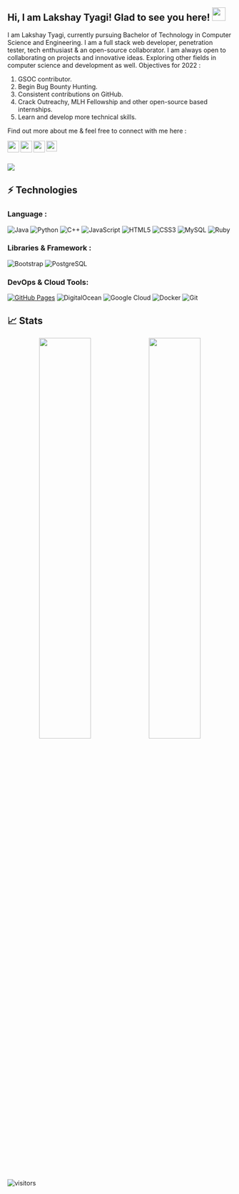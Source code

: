## Hi, I am Lakshay Tyagi! Glad to see you here! <img src="https://raw.githubusercontent.com/aemmadi/aemmadi/master/wave.gif" width="30px">

I am Lakshay Tyagi, currently pursuing Bachelor of Technology in Computer Science and Engineering. I am a full stack web developer, penetration tester, tech enthusiast & an open-source collaborator. I am always open to collaborating on projects and innovative ideas. Exploring other fields in computer science and development as well. Objectives for 2022 :

1. GSOC contributor.
2. Begin Bug Bounty Hunting.
3. Consistent contributions on GitHub.
4. Crack Outreachy, MLH Fellowship and other open-source based internships.
5. Learn and develop more technical skills.

Find out more about me & feel free to connect with me here :

<a href="https://twitter.com/imLakshay08">
  <img align="left" width="26px" src="https://logodownload.org/wp-content/uploads/2014/09/twitter-logo-6.png" />
</a>
<a href="mailto:tyagilakshay119@gmail.com">
  <img align="left" width="26px" src="https://cdn-icons-png.flaticon.com/512/281/281769.png" />
</a>
<a href="https://t.me/imLakshay08">
  <img align="left" width="26px" src="https://cdn.worldvectorlogo.com/logos/telegram.svg" />
</a>
<a href="https://www.linkedin.com/in/imlakshay08/">
  <img align="left" width="24px" src="https://cdn-icons-png.flaticon.com/512/174/174857.png"  />
</a>
<br>
<br>
<br>


<img src="https://activity-graph.herokuapp.com/graph?username=imlakshay08&bg_color=0f2d3d&color=1cadfb&line=1cadfb&point=1cadfb&area=true&hide_border=true">

## ⚡ Technologies

### Language :
![Java](https://img.shields.io/badge/-java-E34A86?style=flat-square&logo=java)
![Python](https://img.shields.io/badge/-Python-black?style=flat-square&logo=Python)
![C++](https://img.shields.io/badge/-C++-00599C?style=flat-square&logo=c)
![JavaScript](https://img.shields.io/badge/-JavaScript-black?style=flat-square&logo=javascript)
![HTML5](https://img.shields.io/badge/-HTML5-E34F26?style=flat-square&logo=html5&logoColor=white)
![CSS3](https://img.shields.io/badge/-CSS3-1572B6?style=flat-square&logo=css3)
![MySQL](https://img.shields.io/badge/-MySQL-black?style=flat-square&logo=mysql)
![Ruby](https://img.shields.io/badge/-Ruby-red?style=flat-square&logo=ruby)

### Libraries & Framework :
![Bootstrap](https://img.shields.io/badge/-Bootstrap-563D7C?style=flat-square&logo=bootstrap)
![PostgreSQL](https://img.shields.io/badge/-PostgreSQL-336791?style=flat-square&logo=postgresql)

### DevOps & Cloud Tools:

<a href="#"><img alt="GitHub Pages" src="https://img.shields.io/badge/GitHub%20Pages-%23327FC7.svg?logo=github&logoColor=white"></a>
![DigitalOcean](https://img.shields.io/badge/-Digital%20Ocean-darkblue?style=flat-square&logo=digitalocean)
![Google Cloud](https://img.shields.io/badge/Google%20Cloud-black?style=flat-square&logo=google-cloud)
![Docker](https://img.shields.io/badge/-Docker-black?style=flat-square&logo=docker)
![Git](https://img.shields.io/badge/-Git-black?style=flat-square&logo=git)


## 📈 Stats
<p align="center">
	
  <img width="48%" src="https://github-readme-stats.vercel.app/api?username=imlakshay08&show_icons=true&theme=tokyonight" />
  <img width="48%" src="https://github-readme-streak-stats.herokuapp.com/?user=imlakshay08&theme=tokyonight" />
</p>

![visitors](https://visitor-badge.laobi.icu/badge?page_id=imlakshay08.imlakshay08)
